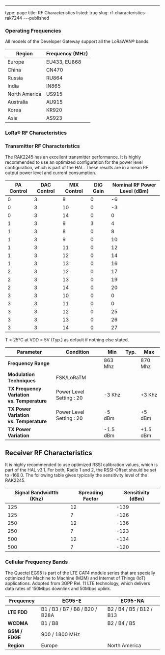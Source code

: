 ---
type: page
title: RF Characteristics
listed: true
slug: rf-characteristics-rak7244
---published

### Operating Frequencies

All models of the Developer Gateway support all the LoRaWAN® bands.

| **Region** | **Frequency (MHz)** | 
| ---- | ---- | 
| Europe | EU433, EU868 | 
| China | CN470 | 
| Russia | RU864 | 
| India | IN865 | 
| North America | US915 | 
| Australia | AU915 | 
| Korea | KR920 | 
| Asia | AS923 | 


### LoRa® RF Characteristics

### Transmitter RF Characteristics

The RAK2245 has an excellent transmitter performance. It is highly recommended to use an optimized configuration for the power level configuration, which is part of the HAL. These results are in a mean RF output power level and current consumption.

| **PA Control** | **DAC Control** | **MIX Control** | **DIG Gain** | **Nominal RF Power Level (dBm)** | 
| ---- | ---- | ---- | ---- | ---- | 
| 0 | 3 | 8 | 0 | -6 | 
| 0 | 3 | 10 | 0 | -3 | 
| 0 | 3 | 14 | 0 | 0 | 
| 1 | 3 | 9 | 3 | 4 | 
| 1 | 3 | 8 | 0 | 8 | 
| 1 | 3 | 9 | 0 | 10 | 
| 1 | 3 | 11 | 0 | 12 | 
| 1 | 3 | 12 | 0 | 14 | 
| 1 | 3 | 13 | 0 | 16 | 
| 2 | 3 | 12 | 0 | 17 | 
| 2 | 3 | 13 | 0 | 19 | 
| 2 | 3 | 14 | 0 | 20 | 
| 3 | 3 | 10 | 0 | 0 | 
| 3 | 3 | 11 | 0 | 0 | 
| 3 | 3 | 12 | 0 | 25 | 
| 3 | 3 | 13 | 0 | 26 | 
| 3 | 3 | 14 | 0 | 27 | 


T = 25℃ at VDD = 5V (Typ.) as default if nothing else stated.

| **Parameter** | **Condition** | **Min** | **Typ.** | **Max** | 
| ---- | ---- | ---- | ---- | ---- | 
| **Frequency Range** |  | 863 Mhz |  | 870 Mhz | 
| **Modulation Techniques** | FSK/LoRaTM |  |  |  | 
| **TX Frequency Variation<br>vs. Temperature** | Power Level Setting : 20 | -3 Khz |  | +3 Khz | 
| **TX Power Variation<br>vs. Temperature** | Power Level Setting : 20 | -5 dBm |  | +5 dBm | 
| **TX Power Variation** |  | -1.5 dBm |  | +1.5 dBm | 


## Receiver RF Characteristics

It is highly recommended to use optimized RSSI calibration values, which is part of the HAL v3.1. For both, Radio 1 and 2, the RSSI-Offset should be set to -169.0. The following table gives typically the sensitivity level of the RAK2245.

| **Signal Bandwidtth (Khz)** | **Spreading Factor** | **Sensitivity (dBm)** | 
| ---- | ---- | ---- | 
| 125 | 12 | -139 | 
| 125 | 7 | -126 | 
| 250 | 12 | -136 | 
| 250 | 7 | -123 | 
| 500 | 12 | -134 | 
| 500 | 7 | -120 | 


### Cellular Frequency Bands

The Quectel EG95 is part of the LTE CAT4 module series that are specially optimized for Machine to Machine (M2M) and Internet of Things (IoT) applications. Adopted from 3GPP Rel. 11 LTE technology, which delivers data rates of 150Mbps downlink and 50Mbps uplink.

| **Frequency** | **EG95-E** | **EG95-NA** | 
| ---- | ---- | ---- | 
| **LTE FDD** | B1 / B3 / B7 / B8 / B20 / B28A | B2 / B4 / B5 / B12 / B13 | 
| **WCDMA** | B1 / B8 | B2 / B4 / B5 | 
| **GSM / EDGE** | 900 / 1800 MHz |  | 
| **Region** | Europe | North America | 


